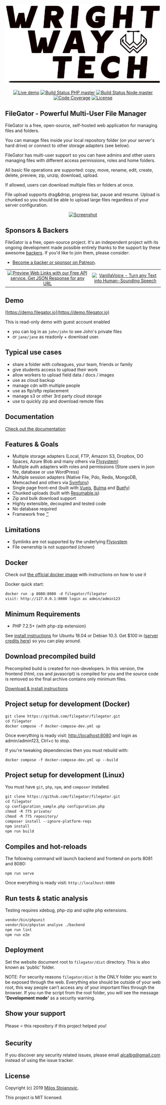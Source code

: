 <p align="center">
<img src="https://raw.githubusercontent.com/filegator/filegator/master/dist/img/logo.svg">
</p>

<p align="center">
<a href="https://demo.filegator.io"><img src="https://img.shields.io/badge/Live-Demo-brightgreen.svg?style=flat-square" alt="Live demo"></a>
<a href="https://github.com/filegator/filegator/actions"><img src="https://github.com/filegator/filegator/workflows/PHP/badge.svg?branch=master" alt="Build Status PHP master"></a>
  <a href="https://github.com/filegator/filegator/actions"><img src="https://github.com/filegator/filegator/workflows/Node/badge.svg?branch=master" alt="Build Status Node master"></a>
<a href="https://codecov.io/gh/filegator/filegator"><img src="https://codecov.io/gh/filegator/filegator/branch/master/graph/badge.svg" alt="Code Coverage"></a>
<a href="https://opensource.org/licenses/MIT"><img src="https://img.shields.io/badge/License-MIT-green.svg" alt="License"></a>
  </p>


## FileGator - Powerful Multi-User File Manager

FileGator is a free, open-source, self-hosted web application for managing files and folders.

You can manage files inside your local repository folder (on your server's hard drive) or connect to other storage adapters (see below).

FileGator has multi-user support so you can have admins and other users managing files with different access permissions, roles and home folders.

All basic file operations are supported: copy, move, rename, edit, create, delete, preview, zip, unzip, download, upload.

If allowed, users can download multiple files or folders at once.

File upload supports drag&drop, progress bar, pause and resume. Upload is chunked so you should be able to upload large files regardless of your server configuration.

<p align="center">
<a href="https://demo.filegator.io"><img src="https://filegator.io/img/animated.gif" alt="Screenshot"></a>
</p>


## Sponsors & Backers
FileGator is a free, open-source project. It's an independent project with its ongoing development made possible entirely thanks to the support by these awesome [backers](https://github.com/filegator/filegator/blob/master/BACKERS.md). If you'd like to join them, please consider:

- [Become a backer or sponsor on Patreon](https://www.patreon.com/alcalbg).

<table align="center">
  <tbody>
    <tr>
      <td align="center" valign="middle">
        <a href="https://www.linkpreview.net/?utm_campaign=Sponsored%20GitHub%20FileGator" target="_blank">
          <img title="Preview Web Links with our Free API service. Get JSON Response for any URL" width="200px" src="https://www.linkpreview.net/images/logo-dark.png">
        </a>
      </td>
      <td align="center" valign="middle">
        <a href="https://www.vanillavoice.com/?utm_campaign=Sponsored%20GitHub%20FileGator" target="_blank">
          <img title="VanillaVoice - Turn any Text into Human-Sounding Speech" width="200px" src="https://www.vanillavoice.com/logo.svg">
        </a>
      </td>
    </tr>
  </tbody>
</table>

## Demo
[https://demo.filegator.io](https://demo.filegator.io)

This is read-only demo with guest account enabled
- you can log in as `john/john` to see John's private files
- or `jane/jane` as readonly + download user.


## Typical use cases
- share a folder with colleagues, your team, friends or family
- give students access to upload their work
- allow workers to upload field data / docs / images
- use as cloud backup
- manage cdn with multiple people
- use as ftp/sftp replacement
- manage s3 or other 3rd party cloud storage
- use to quickly zip and download remote files


## Documentation
[Check out the documentation](https://docs.filegator.io/)


## Features & Goals
- Multiple storage adapters (Local, FTP, Amazon S3, Dropbox, DO Spaces, Azure Blob and many others via [Flysystem](https://github.com/thephpleague/flysystem))
- Multiple auth adapters with roles and permissions (Store users in json file, database or use WordPress)
- Multiple session adapters (Native File, Pdo, Redis, MongoDB, Memcached and others via [Symfony](https://github.com/symfony/symfony/tree/4.4/src/Symfony/Component/HttpFoundation/Session/Storage/Handler))
- Single page front-end (built with [Vuejs](https://github.com/vuejs/vue), [Bulma](https://github.com/jgthms/bulma) and [Buefy](https://github.com/buefy/buefy))
- Chunked uploads (built with [Resumable.js](https://github.com/23/resumable.js))
- Zip and bulk download support
- Highly extensible, decoupled and tested code
- No database required
- Framework free [™](https://www.youtube.com/watch?v=L5jI9I03q8E)

## Limitations
- Symlinks are not supported by the underlying [Flysystem](https://flysystem.thephpleague.com/v1/docs/adapter/local/)
- File ownership is not supported (chown)

## Docker
Check out [the official docker image](https://hub.docker.com/r/filegator/filegator) with instructions on how to use it

Docker quick start:
```
docker run -p 8080:8080 -d filegator/filegator
visit: http://127.0.0.1:8080 login as admin/admin123
```

## Minimum Requirements
- PHP 7.2.5+ (with php-zip extension)

See [install instructions](https://docs.filegator.io/install.html) for Ubuntu 18.04 or Debian 10.3. Get $100 in ([server credits here](https://m.do.co/c/93994ebda78d)) so you can play around.


## Download precompiled build
Precompiled build is created for non-developers. In this version, the frontend (html, css and javascript) is compiled for you and the source code is removed so the final archive contains only minimum files.

[Download & install instructions](https://docs.filegator.io/install.html)

## Project setup for development (Docker)

```
git clone https://github.com/filegator/filegator.git
cd filegator
docker compose -f docker-compose-dev.yml up
```
Once everything is ready visit: [http://localhost:8080](http://localhost:8080) and login as admin/admin123, Ctrl+c to stop.

If you're tweaking dependencies then you must rebuild with:
```
docker compose -f docker-compose-dev.yml up --build
```

## Project setup for development (Linux)

You must have `git`, `php`, `npm`, and `composer` installed.

```
git clone https://github.com/filegator/filegator.git
cd filegator
cp configuration_sample.php configuration.php
chmod -R 775 private/
chmod -R 775 repository/
composer install --ignore-platform-reqs
npm install
npm run build
```

## Compiles and hot-reloads

The following command will launch backend and frontend on ports 8081 and 8080:

```
npm run serve
```
Once everything is ready visit: `http://localhost:8080`


## Run tests & static analysis

Testing requires xdebug, php-zip and sqlite php extensions.

```
vendor/bin/phpunit
vendor/bin/phpstan analyse ./backend
npm run lint
npm run e2e
```


## Deployment

Set the website document root to `filegator/dist` directory. This is also known as 'public' folder.

NOTE: For security reasons `filegator/dist` is the ONLY folder you want to be exposed through the web. Everything else should be outside of your web root, this way people can’t access any of your important files through the browser. If you run the script from the root folder, you will see the message **'Development mode'** as a security warning.

## Show your support

Please ⭐️ this repository if this project helped you!

## Security

If you discover any security related issues, please email alcalbg@gmail.com instead of using the issue tracker.

## License

Copyright (c) 2019 [Milos Stojanovic](https://github.com/alcalbg).

This project is MIT licensed.
